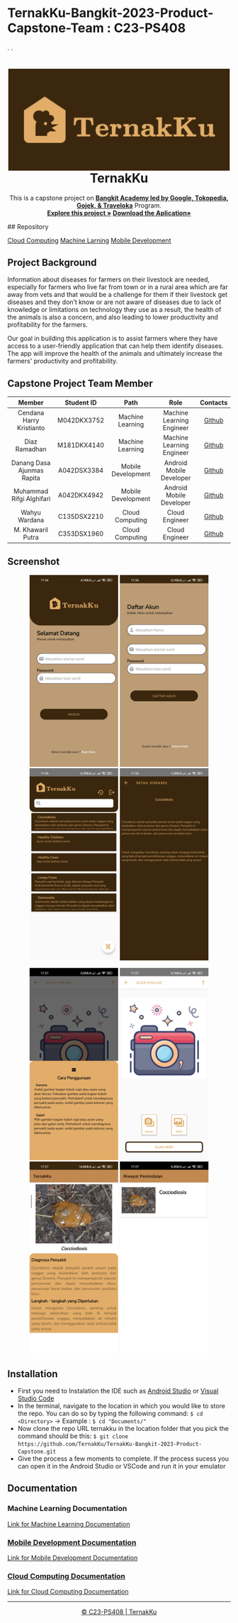# TernakKu-Bangkit-2023-Product-Capstone-Team : C23-PS408
.
.

<h1 align="center">
  <img align="center" src="Mobile Development/Image/Logo_TernakKu_1.png"  width="500"></img>
<br>
TernakKu
</h1>
  <p align="center">
  This is a capstone project on  <a href="https://grow.google/intl/id_id/bangkit/"><strong>Bangkit Academy led by Google, Tokopedia, Gojek, & Traveloka</strong></a>
   Program.
    <br />
    <a href="https://github.com/TernakKu/TernakKu-Bangkit-2023-Product-Capstone"><strong>Explore this project »</strong></a>    <a href="https://bit.ly/TernakKu"><strong>Download the Aplication»</strong></a>
    <br />
  </p>
## Repository

[Cloud Computing](https://github.com/TernakKu/TernakKu-Bangkit-2023-Product-Capstone/tree/main/Cloud%20Computing)
[Machine Larning](https://github.com/TernakKu/TernakKu-Bangkit-2023-Product-Capstone/tree/main/Machine%20Larning)
[Mobile Development](https://github.com/TernakKu/TernakKu-Bangkit-2023-Product-Capstone/tree/main/Mobile%20Development)


## Project Background
Information about diseases for farmers on their livestock are needed, especially for farmers who live far from town or in a rural area which are far away from vets and that would be a challenge for them if their livestock get diseases and they don’t know or are not aware of diseases due to lack of knowledge or limitations on technology they use as a result, the health of the animals is also a concern, and also leading to lower productivity and profitability for the farmers. 

Our goal in building this application is to assist farmers where they have access to a user-friendly application that can help them identify diseases. The app will improve the health of the animals and ultimately increase the farmers' productivity and profitability.

## Capstone Project Team Member

|            Member           | Student ID |        Path        |                    Role                    |                                                       Contacts                                                      |
| :-------------------------: | :--------: | :----------------: | :----------------------------------------: | :-----------------------------------------------------------------------------------------------------------------: |
|   Cendana Harry Kristianto  | M042DKX3752 |  Machine Learning  |Machine Learning Engineer |      [Github](https://github.com/chakristianto)  |
| Diaz Ramadhan| M181DKX4140 |  Machine Learning  |          Machine Learning Engineer         |   [Github](https://github.com/DiazJavuRmdhn)  |
| Danang Dasa Ajunmas Rapita| A042DSX3384 | Mobile Development |          Android Mobile Developer          |    [Github](https://github.com/danangdasa)  |
| Muhammad Rifgi Alghifari | A042DKX4942 | Mobile Development |          Android Mobile Developer          |    [Github](https://github.com/Rifgi18)   |
|     Wahyu Wardana     | C135DSX2210 |   Cloud Computing  |               Cloud Engineer              |         [Github](https://github.com/Wahyuwardana2)  |
| M. Khawaril Putra | C353DSX1960 |   Cloud Computing  |          Cloud Engineer        |  [Github](https://github.com/mkput) |


## Screenshot 

<p align="center">
  <img src="Screenshot/Login.jpg" width="200">
  <img src="Screenshot/Logout.jpg" width="200">
  <img src="Screenshot/Home.jpg" width="200">
  <img src="Screenshot/Detail.jpg" width="200">
</p>

<p align="center">
  <img src="Screenshot/Cara.jpg" width="200">
  <img src="Screenshot/Main Fitur.jpg" width="200">
  <img src="Screenshot/Hasil.jpg" width="200">
  <img src="Screenshot/History.jpg" width="200">
</p>


## Installation
* First you need to Instalation the IDE such as [Android Studio](https://developer.android.com/studio) or [Visual Studio Code](https://code.visualstudio.com/)
* In the terminal, navigate to the location in which you would like to store the repo. You can do so by typing the following command:
  `$ cd <Directory>` -> Example : `$ cd "Documents/"`
* Now clone the repo URL ternakku in the location folder that you pick the command should be this:
  `$ git clone https://github.com/TernakKu/TernakKu-Bangkit-2023-Product-Capstone.git`
* Give the process a few moments to complete. If the process sucess you can open it in the Android Studio or VSCode and run it in your emulator


## Documentation

### Machine Learning Documentation

<a href="https://github.com/TernakKu/TernakKu-Bangkit-2023-Product-Capstone/tree/main/Machine%20Larning">Link for Machine Learning Documentation

### Mobile Development Documentation
  
<a href="https://github.com/TernakKu/TernakKu-Bangkit-2023-Product-Capstone/tree/main/Mobile%20Development">Link for Mobile Development Documentation

### Cloud Computing Documentation

<a href="https://github.com/TernakKu/TernakKu-Bangkit-2023-Product-Capstone/tree/main/Cloud%20Computing">Link for Cloud Computing Documentation


---


<p align="center">
    <a href="https://github.com/TernakKu/TernakKu-Bangkit-2023-Product-Capstone/"> © C23-PS408 | TernakKu </a>
</p>

